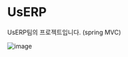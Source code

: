 # UsERP

UsERP팀의 프로젝트입니다.
(spring MVC)


![image](https://user-images.githubusercontent.com/80734989/149148505-f063f8c0-df49-4e53-bb10-f397a28273b4.png)

